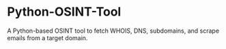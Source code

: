 # Python-OSINT-Tool
A Python-based OSINT tool to fetch WHOIS, DNS, subdomains, and scrape emails from a target domain.

